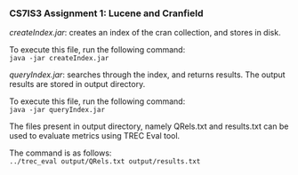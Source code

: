 ### CS7IS3 Assignment 1: Lucene and Cranfield

*createIndex.jar*: creates an index of the cran collection, and stores in disk.

To execute this file, run the following command:<br/>
```java -jar createIndex.jar```

*queryIndex.jar*: searches through the index, and returns results. The output results are stored in output directory.

To execute this file, run the following command:<br/>
```java -jar queryIndex.jar```

The files present in output directory, namely QRels.txt and results.txt can be used to evaluate metrics using TREC Eval tool.<br/>

The command is as follows:<br/>
```../trec_eval output/QRels.txt output/results.txt```

